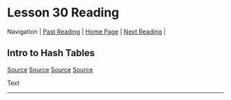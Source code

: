 # Lesson 30 Reading

Navigation | [Past Reading](../Read-29/README.md) | [Home Page](../README.md) | [Next Reading](../Read-31/README.md) |

## Intro to Hash Tables

[Source](https://codefellows.github.io/common_curriculum/data_structures_and_algorithms/Code_401/class-30/resources/Hashtables.html)
[Source](https://www.youtube.com/watch?v=MfhjkfocRR0)
[Source](https://www.hackerearth.com/practice/data-structures/hash-tables/basics-of-hash-tables/tutorial/)
[Source](https://en.wikipedia.org/wiki/Hash_table)

Text

---
